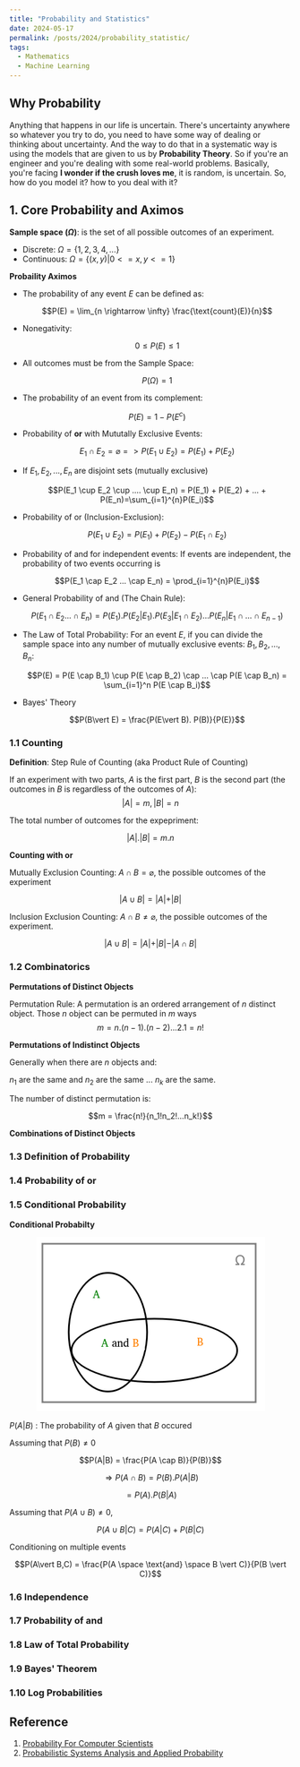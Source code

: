 ```yaml
---
title: "Probability and Statistics"
date: 2024-05-17
permalink: /posts/2024/probability_statistic/
tags:
  - Mathematics
  - Machine Learning
---
```


<head>
    <style type="text/css">
        figure{text-align: center;}
        math{text-align: center;}
    </style>
</head>


## Why Probability

Anything that happens in our life is uncertain. There's uncertainty anywhere so whatever you try to do, you need to have some way of dealing or thinking about uncertainty. And the way to do that in a systematic way is using the models that are given to us by **Probability Theory**. So if you're an engineer and you're dealing with some real-world problems. Basically, you're facing **I wonder if the crush loves me**, it is random, is uncertain. So, how do you model it? how to you deal with it?

## 1. Core Probability and Aximos

**Sample space ($\Omega$)**: is the set of all possible outcomes of an experiment.
+ Discrete: $\Omega = \lbrace 1, 2, 3, 4, ... \rbrace$
+ Continuous: $\Omega = \lbrace(x, y)\vert 0 <= x, y <= 1 \rbrace$

**Probaility Aximos**

+ The probability of any event $E$ can be defined as: 
   
   $$P(E) = \lim_{n \rightarrow \infty} \frac{\text{count}(E)}{n}$$

+ Nonegativity: 
   
   $$0 \leq P(E) \leq 1$$

+ All outcomes must be from the Sample Space: 
   
   $$P(\Omega)=1$$

+ The probability of an event from its complement: 
   
   $$P(E) = 1 - P(E^c)$$

+ Probability of **or** with Mututally Exclusive Events: 
   
   $$E_1 \cap E_2 = \varnothing => P(E_1 \cup E_2)=P(E_1) + P(E_2)$$

+ If $E_1, E_2, ..., E_n$ are disjoint sets (mutually exclusive)
   
   $$P(E_1 \cup E_2 \cup .... \cup E_n) = P(E_1) + P(E_2) + ... + P(E_n)=\sum_{i=1}^{n}P(E_i)$$

+ Probability of or (Inclusion-Exclusion): 
   
   $$P(E_1 \cup E_2) = P(E_1) + P(E_2) - P(E_1 \cap E_2)$$

+ Probability of and for independent events: If events are independent, the probability of two events occurring is
   
   $$P(E_1 \cap E_2 ... \cap E_n) = \prod_{i=1}^{n}P(E_i)$$

+ General Probability of and (The Chain Rule):
   
   $$P(E_1 \cap E_2 ... \cap E_n) = P(E_1). P(E_2 \vert E_1). P(E_3|E_1 \cap E_2) ... P(E_n|E_1\cap ... \cap E_{n-1})$$

+ The Law of Total Probability: For an event $E$, if you can divide the sample space into any number of mutually exclusive events: $B_1, B_2, ..., B_n$:
   
   $$P(E) = P(E \cap B_1) \cup P(E \cap B_2) \cap ... \cap P(E \cap B_n) = \sum_{i=1}^n P(E \cap B_i)$$

+ Bayes' Theory
   
   $$P(B\vert E) = \frac{P(E\vert B). P(B)}{P(E)}$$


### 1.1 Counting
**Definition**: Step Rule of Counting (aka Product Rule of Counting)

If an experiment with two parts, $A$ is the first part, $B$ is the second part (the outcomes in $B$ is regardless of the outcomes of $A$): 
$$\vert A \vert=m, \vert B \vert=n$$

The total number of outcomes for the expepriment:

$$\vert A \vert . \vert B \vert = m.n$$

**Counting with or**

Mutually Exclusion Counting: $A \cap B = \varnothing$, the possible outcomes of the experiment

$$\vert A \cup B \vert = \vert A \vert + \vert B \vert$$

Inclusion Exclusion Counting: $A \cap B \neq \varnothing$, the possible outcomes of the experiment.

$$\vert A \cup B \vert = \vert A \vert + \vert B \vert - \vert A \cap B \vert$$

### 1.2 Combinatorics

**Permutations of Distinct Objects**

Permutation Rule: A permutation is an ordered arrangement of $n$ distinct object. Those $n$ object can be permuted in $m$ ways
$$m = n.(n-1).(n-2)... 2. 1 = n !$$

**Permutations of Indistinct Objects**

Generally when there are $n$ objects and:

$n_1$ are the same and $n_2$ are the same ... $n_k$ are the same.

The number of distinct permutation is:

$$m = \frac{n!}{n_1!n_2!...n_k!}$$


**Combinations of Distinct Objects**



### 1.3 Definition of Probability

### 1.4 Probability of or

### 1.5 Conditional Probability

**Conditional Probabilty**

<p style="text-align:center;">
  <img src="/images/posts/2024-05-17-probability-statistic/conditional_prob.png">
</p>

$P(A\vert B)$ : The probability of $A$ given that $B$ occured

Assuming that $P(B) \neq 0$

$$P(A|B) = \frac{P(A \cap B)}{P(B)}$$

$$\Rightarrow P(A \cap B) = P(B). P(A|B)$$

$$=P(A). P(B|A)$$

Assuming that $P(A \cup B) \neq 0$,

$$P(A \cup B | C) = P(A|C) + P(B|C)$$


Conditioning on multiple events

$$P(A\vert B,C) = \frac{P(A \space \text{and} \space B \vert C)}{P(B \vert C)}$$

### 1.6 Independence

### 1.7 Probability of and

### 1.8 Law of Total Probability

### 1.9 Bayes' Theorem

### 1.10 Log Probabilities


## Reference

1. [Probability For Computer Scientists](https://chrispiech.github.io/probabilityForComputerScientists/en/index.html)
2. [Probabilistic Systems Analysis and Applied Probability](https://www.youtube.com/playlist?list=PLUl4u3cNGP61MdtwGTqZA0MreSaDybji8)